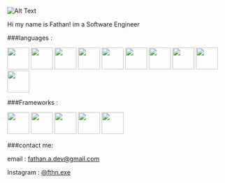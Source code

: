 ![Alt Text](https://c.tenor.com/mGgWY8RkgYMAAAAC/hello-world.gif)

Hi my name is Fathan! im a Software Engineer

###languages :

<img src="https://cdn.iconscout.com/icon/free/png-128/javascript-3521515-2945018.png" width="50" height="50"/> <img src="https://cdn.iconscout.com/icon/free/png-128/html-2752158-2284975.png" width="50" height="50"/> <img src="https://cdn.iconscout.com/icon/free/png-128/java-3628857-3029997.png" width="50" height="50"/> <img src="https://cdn.iconscout.com/icon/free/png-128/python-3628999-3030224.png" width="50" height="50"/> <img src="https://cdn.iconscout.com/icon/free/png-128/kotlin-2038873-1720086.png" width="50" height="50"/> <img src="https://cdn.iconscout.com/icon/free/png-128/go-2752178-2284995.png" width="50" height="50"/> <img src="https://cdn.iconscout.com/icon/free/png-128/php-2752101-2284918.png" width="50" height="50"/> <img src="https://cdn.iconscout.com/icon/free/png-128/c-2336965-1982846.png" width="50" height="50"/> <img src="https://cdn.iconscout.com/icon/free/png-128/c-4-226082.png" width="50" height="50"/> <img src="https://encrypted-tbn0.gstatic.com/images?q=tbn:ANd9GcSd6uV5VvmdpCX1etmsaJAq3j8voZ16hnAARQ&usqp=CAU" width="50" height="50"/>

###Frameworks :

<img src="https://encrypted-tbn0.gstatic.com/images?q=tbn:ANd9GcRFznnknkj3MkfJ4D2aBxi9AjIaD_YxNhu5tTdLKAZTd0lK7ALAQ7VUZLvtgvpIUpzjKDY&usqp=CAU" width="50" height="50"/> <img src="https://img.stackshare.io/service/992/AcA2LnWL_400x400.jpg" width="50" height="50"/> <img src="https://pbs.twimg.com/profile_images/1417542931209199621/fWMEIB5j.jpg" width="50" height="50"/> <img src="https://static.javatpoint.com/tutorial/flask/images/flask-tutorial.png" width="50" height="50"/> <img src="https://avatars.githubusercontent.com/u/2624634?s=280&v=4" width="50" height="50"/> 

###contact me:

email : <a>fathan.a.dev@gmail.com</a>

Instagram : <a href="https://www.instagram.com/fthn.exe/">@fthn.exe</a>

